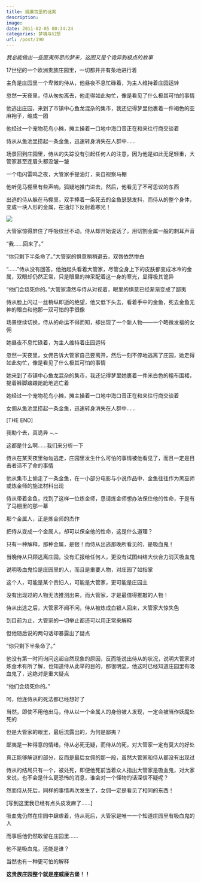 ```yaml
---
title: 威廉古堡的谜案
description: 
image: 
date: 2011-02-05 00:34:24
categories: 梦境与幻想
url: /post/190
---
```


_我总能做出一些匪夷所思的梦来，这回又是个诡异到极点的故事_

17世纪的一个欧洲贵族庄园里，一切都井井有条地进行着

主角是庄园里一个卑微的侍从，他昼夜不息忙碌着，为主人维持着庄园运转

忽然一天夜里，侍从匆匆离去，他走得如此匆忙，像是看见了什么极其可怕的事情

他逃出庄园，来到了市镇中心鱼龙混杂的集市，我还记得梦里他裹着一件褐色的亚麻袍子，缩成一团

他经过一个宠物花鸟小摊，摊主操着一口地中海口音正在和来往行商交谈着

侍从从鱼池里捞起一条金鱼，迅速转身消失在人群中……

场景回到庄园里，侍从的失踪没有引起任何人的注意，因为他是如此无足轻重，大管家甚至连眉头都没皱一皱

一个电闪雷鸣之夜，大管家手提油灯，亲自视察马棚

他听见马棚里有些声响，狐疑地推门进去，然后，他看见了不可思议的东西

出逃的侍从躲在马棚里，双手捧着一条死去的金鱼瑟瑟发抖，而侍从的整个身体，变成一块人形的金属，在油灯下反射着寒光！

![](https://storageapi.fleek.co/0a3a8890-e65e-47ce-93d7-0442b9209d38-bucket/blog/posts/2011-02/02-05/106.jpg)

大管家惊得屏住了呼吸纹丝不动，侍从却开始说话了，用切割金属一般的刺耳声音

“我……回来了。”

“你只剩下半条命了。”大管家的惧意稍稍退去，双唇依然惨白

“……”侍从没有回答，他抬起头看着大管家，尽管全身上下的皮肤都变成冰冷的金属，双眼却仍然正常，只是眼里的神采配着这一身的寒光，显得极其诡异

“他们会烧死你的。”大管家漠然与侍从对视着，眼里的惧意已经渐渐变成了鄙夷

侍从脸上闪过一丝稍纵即逝的绝望，他又低下头去，看着手中的金鱼，死去金鱼无神的眼白和他那一双可怕的手很像

场景继续切换，侍从的命运不得而知，却出现了一个新人物——一个略微发福的女佣

她昼夜不息忙碌着，为主人维持着庄园运转

忽然一天夜里，女佣告诉大管家自己要离开，然后一刻不停地逃离了庄园，她走得如此匆忙，像是看见了什么极其可怕的事情

她来到了市镇中心鱼龙混杂的集市，我还记得梦里她裹着一件米白色的粗布围裙，提着裤脚踉踉跄跄地逃亡着

她经过一个宠物花鸟小摊，摊主操着一口地中海口音正在和来往行商交谈着

女佣从鱼池里捞起一条金鱼，迅速转身消失在人群中……

[THE END]

我勒个去，真诡异   ~.~

这都是什么啊……我们来分析一下

侍从在某天夜里匆匆逃走，庄园里发生什么可怕的事情被他看见了，而且一定是目击者活不了命的事情

他从集市上偷走了一条金鱼，在一小部分电影与小说作品中，金鱼往往作为黑巫师或炼金师的施法材料出现

侍从带着金鱼，找到了这样一位炼金师，恳请炼金师想办法保住他的性命，于是有了马棚里的那一幕

那个金属人，正是炼金师的杰作

把侍从变成一个金属人，却可以保全他的性命，这是什么道理？

只有一种解释，那种金属，是银！而侍从出逃那晚所看见的，是吸血鬼！

当晚侍从只顾逃离庄园，没有汇报给任何人，更没有试图纠结大伙合力消灭吸血鬼

说明吸血鬼恰是庄园里的人，而且是重要人物，对庄园了如指掌

这个人，可能是某个贵妇人，可能是大管家，更可能是庄园主

没有出现过的人物无法推测出来，而大管家，才是最值得推敲的人物！

侍从出逃之后，大管家不闻不问，侍从被炼成白银人回来，大管家大惊失色

到目前为止，大管家的一切举止都还可以用正常来解释

但他随后说的两句话却暴露出了疑点

“你只剩下半条命了。”

他没有第一时间询问这超自然现象的原因，反而能说出侍从的状况，说明大管家对炼金术有所了解，也知道侍从此举的目的，那很明显，他这时已经知道庄园里有吸血鬼了，这绝对是重大疑点

“他们会烧死你的。”

呵，他连侍从的死法都已经想好了

当然，即使不用他出马，侍从以一个金属人的身份被人发现，一定会被当作妖魔处死的

但是大管家的眼里，最后流露出的，为何是鄙夷？

鄙夷是一种得意的情绪，侍从必死无疑，而侍从的死，对大管家一定有莫大的好处

真正能够解谜的部分，反而是最后女佣的那一段，虽然大管家和侍从都没有出现过

侍从的结局只有一个，被处死，即便他死前当着众人指出大管家是吸血鬼，对大家来说，也不会是什么更恐怖的消息，谁会对一个怪物的话深信不疑呢？

然而侍从死后，同样的事情再次发生了，女佣一定是看见了相同的东西！

[写到这里我已经有点头皮发麻了……]

吸血鬼仍然在庄园中肆虐着，侍从死后，大管家是唯一一个知道庄园里有吸血鬼的人

而事后他仍然敢留在庄园里……

他不是吸血鬼，还能是谁？

当然也有一种更可怕的解释

**这贵族庄园整个就是座威廉古堡！！**